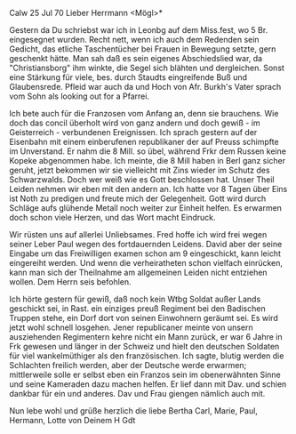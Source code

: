  Calw 25 Jul 70
Lieber Herrmann <Mögl>*

Gestern da Du schriebst war ich in Leonbg auf dem Miss.fest, wo 5 Br. eingesegnet wurden. Recht nett, wenn ich auch dem Redenden sein Gedicht, das etliche Taschentücher bei Frauen in Bewegung setzte, gern geschenkt hätte. Man sah daß es sein eigenes Abschiedslied war, da "Christiansborg" ihm winkte, die Segel sich blähten und dergleichen. Sonst eine Stärkung für viele, bes. durch Staudts eingreifende Buß und Glaubensrede. Pfleid war auch da und Hoch von Afr. Burkh's Vater sprach vom Sohn als looking out for a Pfarrei.

Ich bete auch für die Franzosen vom Anfang an, denn sie brauchens. Wie doch das concil überholt wird von ganz andern und doch gewiß - im Geisterreich - verbundenen Ereignissen. Ich sprach gestern auf der Eisenbahn mit einem einberufenen republikaner der auf Preuss schimpfte im Unverstand. Er nahm die 8 Mill. so übel, während Frkr dem Russen keine Kopeke abgenommen habe. Ich meinte, die 8 Mill haben in Berl ganz sicher geruht, jetzt bekommen wir sie vielleicht mit Zins wieder im Schutz des Schwarzwalds. Doch wer weiß wie es Gott beschlossen hat. Unser Theil Leiden nehmen wir eben mit den andern an. Ich hatte vor 8 Tagen über Eins ist Noth zu predigen und freute mich der Gelegenheit. Gott wird durch Schläge aufs glühende Metall noch weiter zur Einheit helfen. Es erwarmen doch schon viele Herzen, und das Wort macht Eindruck.

Wir rüsten uns auf allerlei Unliebsames. Fred hoffe ich wird frei wegen seiner Leber Paul wegen des fortdauernden Leidens. David aber der seine Eingabe um das Freiwilligen examen schon am 9 eingeschickt, kann leicht eingereiht werden. Und wenn die verheiratheten schon vielfach einrücken, kann man sich der Theilnahme am allgemeinen Leiden nicht entziehen wollen. Dem Herrn seis befohlen.

Ich hörte gestern für gewiß, daß noch kein Wtbg Soldat außer Lands geschickt sei, in Rast. ein einziges preuß Regiment bei den Badischen Truppen stehe, ein Dorf dort von seinen Einwohnern geräumt sei. Es wird jetzt wohl schnell losgehen. Jener republicaner meinte von unsern ausziehenden Regimentern kehre nicht ein Mann zurück, er war 6 Jahre in Frk gewesen und länger in der Schweiz und hielt den deutschen Soldaten für viel wankelmüthiger als den französischen. Ich sagte, blutig werden die Schlachten freilich werden, aber der Deutsche werde erwarmen; mittlerweile solle er selbst eben ein Franzos sein im obenerwähnten Sinne und seine Kameraden dazu machen helfen. Er lief dann mit Dav. und schien dankbar für ein und anderes. Dav und Frau giengen nämlich auch mit.

Nun lebe wohl und grüße herzlich die liebe Bertha Carl, Marie, Paul, Hermann, Lotte
 von Deinem
 H Gdt
